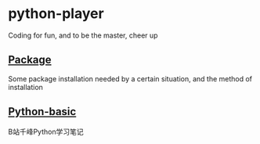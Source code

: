 # python-player
Coding for fun, and to be the master, cheer up

## [Package](https://github.com/HwiLu/python-player/tree/master/Package)

  Some package installation needed by a certain situation, and the method of installation
## [Python-basic](https://github.com/HwiLu/python-player/tree/master/Python-basic)

  B站千峰Python学习笔记
